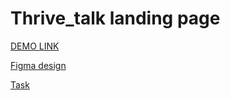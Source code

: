 # Thrive_talk landing page
[DEMO LINK](https://nazar-kudatsky.github.io/Futurra_Group/)

[Figma design](https://www.figma.com/file/bDmlLBR8sBsKnF4QT5KQeG/Test?node-id=0%3A228)

[Task](https://drive.google.com/file/d/1dE9gHkeNTL7GzZ9q6kpQy5dy8wUKTWyD/view?usp=sharing)
